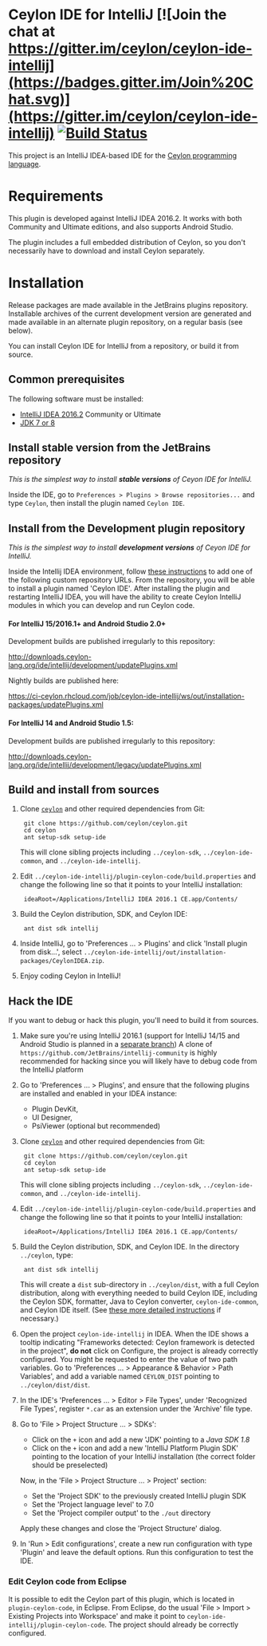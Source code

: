 Ceylon IDE for IntelliJ [![Join the chat at https://gitter.im/ceylon/ceylon-ide-intellij](https://badges.gitter.im/Join%20Chat.svg)](https://gitter.im/ceylon/ceylon-ide-intellij) [![Build Status](https://ci-ceylon.rhcloud.com/buildStatus/icon?job=ceylon.formatter)](https://ci-ceylon.rhcloud.com/job/ceylon.formatter)
=======================

This project is an IntelliJ IDEA-based IDE for the [Ceylon programming language](http://ceylon-lang.org).

# Requirements

This plugin is developed against IntelliJ IDEA 2016.2. It works with both Community and Ultimate editions,
and also supports Android Studio.

The plugin includes a full embedded distribution of Ceylon, so you don't necessarily have to download 
and install Ceylon separately.

# Installation

Release packages are made available in the JetBrains plugins repository. Installable archives of 
the current development version are generated and made available in an alternate plugin repository, 
on a regular basis (see below). 

You can install Ceylon IDE for IntelliJ from a repository, or build it from source.

## Common prerequisites

The following software must be installed:

- [IntelliJ IDEA 2016.2](http://www.jetbrains.com/idea/download/) Community or Ultimate
- [JDK 7 or 8](http://www.oracle.com/technetwork/java/javase/downloads/jdk8-downloads-2133151.html)

## Install stable version from the JetBrains repository

_This is the simplest way to install **stable versions** of Ceyon IDE for IntelliJ._

Inside the IDE, go to `Preferences > Plugins > Browse repositories...` and type `Ceylon`, then install the plugin named `Ceylon IDE`.

## Install from the Development plugin repository

_This is the simplest way to install **development versions** of Ceyon IDE for IntelliJ._

Inside the Intellij IDEA environment, follow
[these instructions](https://www.jetbrains.com/idea/help/managing-enterprise-plugin-repositories.html)
to add one of the following custom repository URLs. From the repository, you will be able to install
a plugin named 'Ceylon IDE'. After installing the plugin and restarting IntelliJ IDEA, you will
have the ability to create Ceylon IntelliJ modules in which you can develop and run Ceylon code.


#### For IntelliJ 15/2016.1+ and Android Studio 2.0+

Development builds are published irregularly to this repository:

<http://downloads.ceylon-lang.org/ide/intellij/development/updatePlugins.xml>


Nightly builds are published here:

<https://ci-ceylon.rhcloud.com/job/ceylon-ide-intellij/ws/out/installation-packages/updatePlugins.xml>


#### For IntelliJ 14 and Android Studio 1.5:

Development builds are published irregularly to this repository:

<http://downloads.ceylon-lang.org/ide/intellij/development/legacy/updatePlugins.xml>


## Build and install from sources

1. Clone [`ceylon`](http://github.com/ceylon/ceylon) and other required dependencies from Git:

        git clone https://github.com/ceylon/ceylon.git
        cd ceylon
        ant setup-sdk setup-ide

   This will clone sibling projects including `../ceylon-sdk`, `../ceylon-ide-common`, and
   `../ceylon-ide-intellij`.

2. Edit `../ceylon-ide-intellij/plugin-ceylon-code/build.properties` and change the following line
   so that it points to your IntelliJ installation:

        ideaRoot=/Applications/IntelliJ IDEA 2016.1 CE.app/Contents/

3. Build the Ceylon distribution, SDK, and Ceylon IDE:

        ant dist sdk intellij

4. Inside IntelliJ, go to 'Preferences ... > Plugins' and click 'Install plugin from disk...',
   select `../ceylon-ide-intellij/out/installation-packages/CeylonIDEA.zip`.

5. Enjoy coding Ceylon in IntelliJ!

## Hack the IDE

If you want to debug or hack this plugin, you'll need to build it from sources.

1. Make sure you're using IntelliJ 2016.1 (support for IntelliJ 14/15 and Android Studio is
   planned in a [separate branch](https://github.com/ceylon/ceylon-ide-intellij/tree/141.x-compat))
   A clone of `https://github.com/JetBrains/intellij-community` is highly recommended for hacking
   since you will likely have to debug code from the IntelliJ platform

2. Go to 'Preferences ... > Plugins', and ensure that the following plugins are installed and
   enabled in your IDEA instance:
    - Plugin DevKit,
    - UI Designer,
    - PsiViewer (optional but recommended)

3. Clone [`ceylon`](http://github.com/ceylon/ceylon) and other required dependencies from Git:

        git clone https://github.com/ceylon/ceylon.git
        cd ceylon
        ant setup-sdk setup-ide

   This will clone sibling projects including `../ceylon-sdk`, `../ceylon-ide-common`, and
   `../ceylon-ide-intellij`.

4. Edit `../ceylon-ide-intellij/plugin-ceylon-code/build.properties` and change the following line
   so that it points to your IntelliJ installation:

        ideaRoot=/Applications/IntelliJ IDEA 2016.1 CE.app/Contents/

5. Build the Ceylon distribution, SDK, and Ceylon IDE. In the directory `../ceylon`, type:

        ant dist sdk intellij

   This will create a `dist` sub-directory in `../ceylon/dist`, with a full Ceylon distribution,
   along with everything needed to build Ceylon IDE, including the Ceylon SDK, formatter, Java to
   Ceylon converter, `ceylon-ide-common`, and Ceylon IDE itself. (See
   [these more detailed instructions](https://github.com/ceylon/ceylon-dist/blob/master/README.md#building-the-distribution)
   if necessary.)

6. Open the project `ceylon-ide-intellij` in IDEA. When the IDE shows a tooltip indicating "Frameworks detected: Ceylon 
   framework is detected in the project", **do not** click on Configure, the project is already correctly configured. You might be requested to enter the value of two path variables. Go to 'Preferences ... > Appearance & Behavior > Path Variables',
   and add a variable named `CEYLON_DIST` pointing to `../ceylon/dist/dist`.

7. In the IDE's 'Preferences ... > Editor > File Types', under 'Recognized File Types', register
   `*.car` as an extension under the 'Archive' file type.

8. Go to 'File > Project Structure ... > SDKs':

    - Click on the `+` icon and add a new 'JDK' pointing to a *Java SDK 1.8*
    - Click on the `+` icon and add a new 'IntelliJ Platform Plugin SDK' pointing to the location
      of your IntelliJ installation (the correct folder should be preselected)

   Now, in the 'File > Project Structure ... > Project' section:

     - Set the 'Project SDK' to the previously created IntelliJ plugin SDK
     - Set the 'Project language level' to 7.0
     - Set the 'Project compiler output' to the `./out` directory

   Apply these changes and close the 'Project Structure' dialog.

9. In 'Run > Edit configurations', create a new run configuration with type 'Plugin' and leave the
    default options. Run this configuration to test the IDE.


### Edit Ceylon code from Eclipse

It is possible to edit the Ceylon part of this plugin, which is located in `plugin-ceylon-code`, in
Eclipse. From Eclipse, do the usual 'File > Import > Existing Projects into Workspace' and make it
point to `ceylon-ide-intellij/plugin-ceylon-code`. The project should already be correctly configured.
